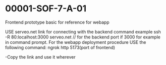 # 00001-SOF-7-A-01
Frontend prototype basic for reference for webapp


USE serveo.net link for connecting with the backend
command example
ssh -R 80:localhost:3000 serveo.net // for the backend port if 3000 for example
in command prompt.
For the webapp deployment procedure USE the following command:
ngrok http 5173(port of frontend)

-Copy the link and use it wherever
